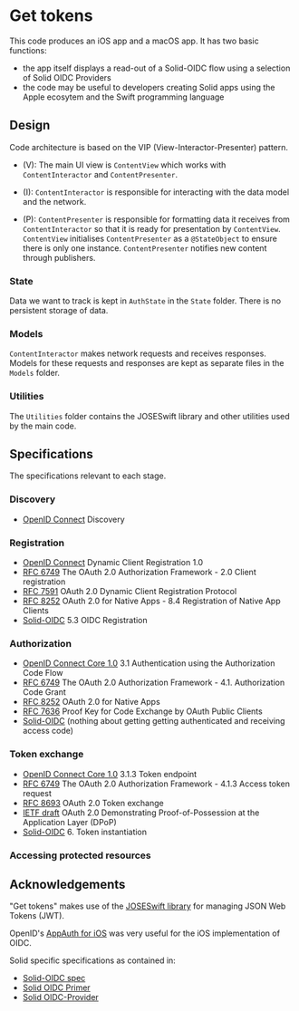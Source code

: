 #  Get tokens

This code produces an iOS app and a macOS app.  It has two basic functions:
- the app itself displays a read-out of a Solid-OIDC flow using a selection of Solid OIDC Providers
- the code may be useful to developers creating Solid apps using the Apple ecosytem and the Swift programming language


## Design

Code architecture is based on the VIP (View-Interactor-Presenter) pattern.

- (V): The main UI view is `ContentView` which works with `ContentInteractor` and `ContentPresenter`. 

- (I): `ContentInteractor` is responsible for interacting with the data model and the network.

- (P): `ContentPresenter` is responsible for formatting data it receives from `ContentInteractor`
 so that it is ready for presentation by `ContentView`. `ContentView` initialises `ContentPresenter` as a `@StateObject`
 to ensure there is only one instance. `ContentPresenter` notifies new content through publishers.

### State
Data we want to track is kept in `AuthState` in the `State` folder.  There is no persistent storage of data.

### Models
`ContentInteractor` makes network requests and receives responses. Models for these requests and responses are kept as separate files in the `Models` folder.

### Utilities
The `Utilities` folder contains the JOSESwift library and other utilities used by the main code.



## Specifications
The specifications relevant to each stage.

### Discovery
- [OpenID Connect](https://openid.net/specs/openid-connect-discovery-1_0.html) Discovery

### Registration
- [OpenID Connect](https://openid.net/specs/openid-connect-registration-1_0.html) Dynamic Client Registration 1.0
- [RFC 6749](https://datatracker.ietf.org/doc/html/rfc6749#section-2) The OAuth 2.0 Authorization Framework - 2.0 Client registration
- [RFC 7591](https://www.rfc-editor.org/rfc/rfc7591) OAuth 2.0 Dynamic Client Registration Protocol
- [RFC 8252](https://datatracker.ietf.org/doc/html/rfc8252#section-8.4) OAuth 2.0 for Native Apps - 8.4 Registration of Native App Clients
- [Solid-OIDC](https://solid.github.io/solid-oidc/#clientids-oidc) 5.3 OIDC Registration

### Authorization
- [OpenID Connect Core 1.0](https://openid.net/specs/openid-connect-core-1_0.html#CodeFlowAuth) 3.1 Authentication using the Authorization Code Flow
- [RFC 6749](https://www.rfc-editor.org/rfc/rfc6749#section-4.1) The OAuth 2.0 Authorization Framework - 4.1.  Authorization Code Grant
- [RFC 8252](https://datatracker.ietf.org/doc/html/rfc8252) OAuth 2.0 for Native Apps
- [RFC 7636](https://datatracker.ietf.org/doc/html/rfc7636) Proof Key for Code Exchange by OAuth Public Clients
- [Solid-OIDC](https://solid.github.io/solid-oidc/) (nothing about getting getting authenticated and receiving access code)

### Token exchange
- [OpenID Connect Core 1.0](https://openid.net/specs/openid-connect-core-1_0.html#TokenEndpoint) 3.1.3 Token endpoint
- [RFC 6749](https://www.rfc-editor.org/rfc/rfc6749#section-4.1.3) The OAuth 2.0 Authorization Framework - 4.1.3  Access token request
- [RFC 8693](https://datatracker.ietf.org/doc/html/rfc8693) OAuth 2.0 Token exchange
- [IETF draft](https://datatracker.ietf.org/doc/html/draft-ietf-oauth-dpop-03) OAuth 2.0 Demonstrating Proof-of-Possession at the Application Layer (DPoP)
- [Solid-OIDC](https://solid.github.io/solid-oidc/#tokens) 6. Token instantiation

### Accessing protected resources


## Acknowledgements
"Get tokens" makes use of the [JOSESwift library](https://github.com/airsidemobile/JOSESwift) for managing JSON Web Tokens (JWT).

OpenID's [AppAuth for iOS](https://openid.github.io/AppAuth-iOS/) was very useful for the iOS implementation of OIDC.

Solid specific specifications as contained in:
- [Solid-OIDC spec](https://solid.github.io/solid-oidc/)
- [Solid OIDC Primer](https://solid.github.io/solid-oidc/primer/)
- [Solid OIDC-Provider](https://github.com/solid/solid-oidc-provider)



